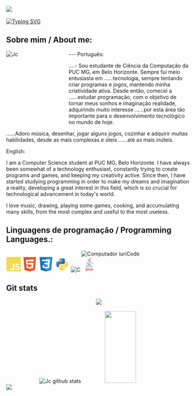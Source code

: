 <img src="https://capsule-render.vercel.app/api?type=waving&color=gradient&height=120&section=header"/>


<p ">
   
  <a href="https://git.io/typing-svg"><img src="https://readme-typing-svg.herokuapp.com/?color=gradient&size=32&center=true&vCenter=true&width=1100&lines=Meu+nome+é+Júlio+César!/+My+name+is+Júlio+César!;Eu+tenho+20+anos.+/+I+have+20+years.;Faço+faculdade+na+PUC-MG.+/+I+attend+college+at+PUC-MG.;Curso+Ciências+da+Computação.+/+I+study+Computer+Science.;Bem+Vindo+(a)!+/+Welcome" alt="Typing SVG" /></a>
</p>


## Sobre mim / About me:
<img  align="left" class="image" width="170" height="210" alt="Jc" src="https://i.pinimg.com/originals/40/6c/4e/406c4e5abdd37040aa1f2cd44fabca9f.gif">

--- Português:

_...._- Sou estudante de Ciência da Computação da PUC MG, em Belo Horizonte. Sempre fui meio entusiasta em 
......tecnologia, sempre tentando criar programas e jogos, mantendo minha criatividade ativa. Desde então, comecei a 
......estudar programação, com o objetivo de tornar meus sonhos e imaginação realidade, adquirindo muito interesse 
......por esta área tão importante para o desenvolvimento tecnológico no mundo de hoje.

......Adoro música, desenhar, jogar alguns jogos, cozinhar e adquirir muitas habilidades, desde as mais complexas e úteis 
......até as mais inúteis.


English:

I am a Computer Science student at PUC MG, Belo Horizonte. I have always been somewhat of a technology enthusiast, constantly trying to create programs and games, and keeping my creativity active. Since then, I have started studying programming in order to make my dreams and imagination a reality, developing a great interest in this field, which is so crucial for technological advancement in today's world.

I love music, drawing, playing some games, cooking, and accumulating many skills, from the most complex and useful to the most useless.

## Linguagens de programação / Programming Languages.:

<img src="https://raw.githubusercontent.com/MicaelliMedeiros/micaellimedeiros/master/image/computer-illustration.png" min-width="300px" max-width="300px" width="300px" align="right" alt="Computador iuriCode">

 <div style="display: inline_block"><br>
    <img  alt="Js" height="40" width="40" src="https://raw.githubusercontent.com/devicons/devicon/master/icons/javascript/javascript-plain.svg">
    <img  alt="HTML" height="40" width="40" src="https://raw.githubusercontent.com/devicons/devicon/master/icons/html5/html5-original.svg">
    <img alt="CSS" height="40" width="40" src="https://raw.githubusercontent.com/devicons/devicon/master/icons/css3/css3-original.svg">
    <img  alt="Python" height="40" width="40" src="https://raw.githubusercontent.com/devicons/devicon/master/icons/python/python-original.svg">
    <img  alt="C" height="40" width="40" src="https://cdn.jsdelivr.net/gh/devicons/devicon/icons/c/c-original.svg">
     <img  alt="Suh-Java" height="40" width="40" src="https://github.com/devicons/devicon/blob/master/icons/java/java-original-wordmark.svg"> 
  </div>

## Git stats


<p align="center">
  <img src="https://github-profile-trophy.vercel.app/?username=carolbarbosa101&theme=dracula&row=2&no-bg=true&column=3&margin-w=15&margin-h=15" />
</p>



<div align="center">  
  <img width="49%" height="195px" src="https://github-readme-stats.vercel.app/api?username=JcKser&show_icons=true&count_private=true&hide_border=true&title_color=ff91a4&icon_color=ff91a4&text_color=c9d1d9&bg_color=0d1117" alt="Jc github stats" /> 
  <img width="41%" height="195px" src="https://github-readme-stats.vercel.app/api/top-langs/?username=JcKser&layout=compact&hide_border=true&title_color=ff91a4&text_color=gradient&bg_color=0d1117" />
</div>
























<img src="https://capsule-render.vercel.app/api?type=waving&color=gradient&height=120&section=footer"/>
